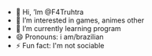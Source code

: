 - 👋 Hi, ’Im @F4Truhtra
- 👀 I’m interested in games, animes other
- 🌱 I’m currently learning program
- 😄 Pronouns: i am/brazilian
- ⚡ Fun fact: I'm not sociable

<!---
F4Truhtra/F4Truhtra is a ✨ special ✨ repository because its `README.md` (this file) appears on your GitHub profile.
You can click the Preview link to take a look at your changes.
--->
